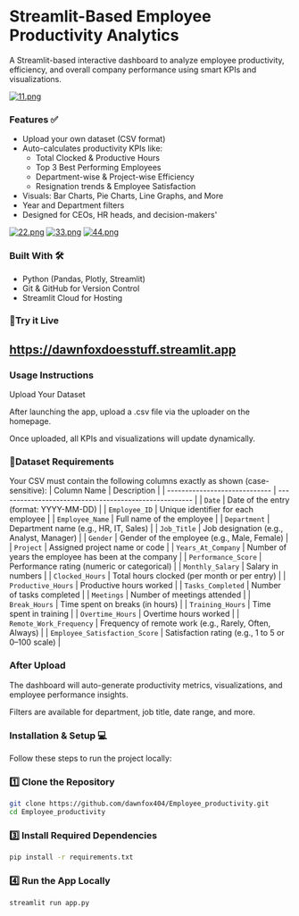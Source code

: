 #  Streamlit-Based Employee Productivity Analytics 

A Streamlit-based interactive dashboard to analyze employee productivity, efficiency, and overall company performance using smart KPIs and visualizations.

[![11.png](https://i.postimg.cc/d1ggZKTL/11.png)](https://postimg.cc/ftj81pCN)




### Features ✅
- Upload your own dataset (CSV format)
- Auto-calculates productivity KPIs like:
  - Total Clocked & Productive Hours
  - Top 3 Best Performing Employees
  - Department-wise & Project-wise Efficiency
  - Resignation trends & Employee Satisfaction
- Visuals: Bar Charts, Pie Charts, Line Graphs, and More
- Year and Department filters
- Designed for CEOs, HR heads, and decision-makers'


[![22.png](https://i.postimg.cc/9QcK7bzt/22.png)](https://postimg.cc/8jnZ8hRj)
[![33.png](https://i.postimg.cc/XNyRSXTF/33.png)](https://postimg.cc/5jb7899N)
[![44.png](https://i.postimg.cc/vHrCTk8Z/44.png)](https://postimg.cc/ykNLrfSM)

### Built With 🛠️
- Python (Pandas, Plotly, Streamlit)
- Git & GitHub for Version Control
- Streamlit Cloud for Hosting


###  🔗Try it Live
## https://dawnfoxdoesstuff.streamlit.app

### Usage Instructions
Upload Your Dataset

After launching the app, upload a .csv file via the uploader on the homepage.

Once uploaded, all KPIs and visualizations will update dynamically.

### 📁Dataset Requirements
Your CSV must contain the following columns exactly as shown (case-sensitive):
| Column Name                   | Description                                            |
| ----------------------------- | ------------------------------------------------------ |
| `Date`                        | Date of the entry (format: YYYY-MM-DD)                 |
| `Employee_ID`                 | Unique identifier for each employee                    |
| `Employee_Name`               | Full name of the employee                              |
| `Department`                  | Department name (e.g., HR, IT, Sales)                  |
| `Job_Title`                   | Job designation (e.g., Analyst, Manager)               |
| `Gender`                      | Gender of the employee (e.g., Male, Female)            |
| `Project`                     | Assigned project name or code                          |
| `Years_At_Company`            | Number of years the employee has been at the company   |
| `Performance_Score`           | Performance rating (numeric or categorical)            |
| `Monthly_Salary`              | Salary in numbers                                      |
| `Clocked_Hours`               | Total hours clocked (per month or per entry)           |
| `Productive_Hours`            | Productive hours worked                                |
| `Tasks_Completed`             | Number of tasks completed                              |
| `Meetings`                    | Number of meetings attended                            |
| `Break_Hours`                 | Time spent on breaks (in hours)                        |
| `Training_Hours`              | Time spent in training                                 |
| `Overtime_Hours`              | Overtime hours worked                                  |
| `Remote_Work_Frequency`       | Frequency of remote work (e.g., Rarely, Often, Always) |
| `Employee_Satisfaction_Score` | Satisfaction rating (e.g., 1 to 5 or 0–100 scale)      |


### After Upload

The dashboard will auto-generate productivity metrics, visualizations, and employee performance insights.

Filters are available for department, job title, date range, and more.

### Installation & Setup 💻



Follow these steps to run the project locally:

### 1️⃣ Clone the Repository

```bash
git clone https://github.com/dawnfox404/Employee_productivity.git
cd Employee_productivity
```
### 3️⃣ Install Required Dependencies
```bash
pip install -r requirements.txt
```
### 4️⃣ Run the App Locally
```bash
streamlit run app.py
```

